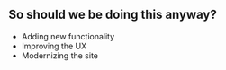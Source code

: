 ## So should we be doing this anyway?

- Adding new functionality <!-- .element: class="fragment" -->
- Improving the UX <!-- .element: class="fragment" -->
- Modernizing the site <!-- .element: class="fragment" -->
